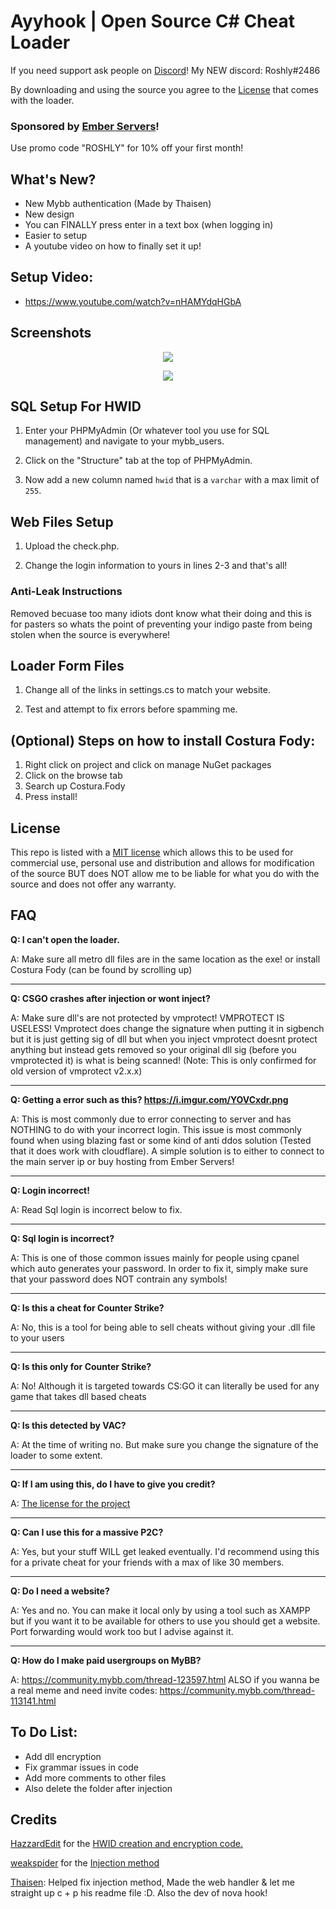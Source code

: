 # Ayyhook | Open Source C# Cheat Loader

If you need support ask people on [Discord](https://ayyware.com/ayyhook)!
My NEW discord: Roshly#2486

By downloading and using the source you agree to the [License](#license) that comes with the loader.

### Sponsored by [Ember Servers](https://emberservers.net)!
Use promo code "ROSHLY" for 10% off your first month!

## What's New?

- New Mybb authentication (Made by Thaisen)
- New design
- You can FINALLY press enter in a text box (when logging in)
- Easier to setup
- A youtube video on how to finally set it up!

## Setup Video:

- https://www.youtube.com/watch?v=nHAMYdqHGbA

## Screenshots

<p align="center">
 <img src="https://i.gyazo.com/f37574ab0c1cde57c5af438177611504.png">
</p>

<p align="center">
 <img src="https://i.gyazo.com/ad435cb81b6b4b188611c7d59abb6bf3.png">
</p>

## SQL Setup For HWID

1. Enter your PHPMyAdmin (Or whatever tool you use for SQL management) and navigate to your mybb_users.

2. Click on the "Structure" tab at the top of PHPMyAdmin.

3. Now add a new column named `hwid` that is a `varchar` with a max limit of `255`.

## Web Files Setup

1. Upload the check.php.

2. Change the login information to yours in lines 2-3 and that's all!


### Anti-Leak Instructions

Removed becuase too many idiots dont know what their doing and this is for pasters so whats the point of preventing your indigo paste from being stolen when the source is everywhere!

## Loader Form Files

1. Change all of the links in settings.cs to match your website.

2. Test and attempt to fix errors before spamming me.

## (Optional) Steps on how to install Costura Fody:
1. Right click on project and click on manage NuGet packages
2. Click on the browse tab
3. Search up Costura.Fody
4. Press install!

## License

This repo is listed with a [MIT license](https://github.com/Roshly/AyyHook-Loader/blob/master/LICENSE) which allows this to be used for commercial use, personal use and distribution and allows for modification of the source BUT does NOT allow me to be liable for what you do with the source and does not offer any warranty.

## FAQ

**Q: I can't open the loader.**

A: Make sure all metro dll files are in the same location as the exe! or install Costura Fody (can be found by scrolling up)
___
**Q: CSGO crashes after injection or wont inject?**

A: Make sure dll's are not protected by vmprotect! VMPROTECT IS USELESS! Vmprotect does change the signature when putting it in sigbench but it is just getting sig of dll but when you inject vmprotect doesnt protect anything but instead gets removed so your original dll sig (before you vmprotected it) is what is being scanned! (Note: This is only confirmed for old version of vmprotect v2.x.x)
___
**Q: Getting a error such as this? https://i.imgur.com/YOVCxdr.png**

A: This is most commonly due to error connecting to server and has NOTHING to do with your incorrect login. This issue is most commonly found when using blazing fast or some kind of anti ddos solution (Tested that it does work with cloudflare). A simple solution is to either to connect to the main server ip or buy hosting from Ember Servers!
___
**Q: Login incorrect!**

A: Read Sql login is incorrect below to fix.
___
**Q: Sql login is incorrect?**

A: This is one of those common issues mainly for people using cpanel which auto generates your password.
In order to fix it, simply make sure that your password does NOT contrain any symbols!
___
**Q: Is this a cheat for Counter Strike?**

A: No, this is a tool for being able to sell cheats without giving your .dll file to your users
___
**Q: Is this only for Counter Strike?**

A: No! Although it is targeted towards CS:GO it can literally be used for any game that takes dll based cheats
___
**Q: Is this detected by VAC?**

A: At the time of writing no. But make sure you change the signature of the loader to some extent.
___
**Q: If I am using this, do I have to give you credit?**

A: [The license for the project](https://github.com/Roshly/AyyHook-Loader/blob/master/LICENSE)
___
**Q: Can I use this for a massive P2C?**

A: Yes, but your stuff WILL get leaked eventually. I'd recommend using this for a private cheat for your friends with a max of like 30 members.
___
**Q: Do I need a website?**

A: Yes and no. You can make it local only by using a tool such as XAMPP but if you want it to be available for others to use you should get a website. Port forwarding would work too but I advise against it.
___
**Q: How do I make paid usergroups on MyBB?**

A: https://community.mybb.com/thread-123597.html ALSO if you wanna be a real meme and need invite codes: https://community.mybb.com/thread-113141.html

## To Do List:
- Add dll encryption
- Fix grammar issues in code
- Add more comments to other files
- Also delete the folder after injection

## Credits

[HazzardEdit](https://www.youtube.com/channel/UCG0LukbgMa6vJkA_JJ4Jepg) for the [HWID creation and encryption code.](https://www.youtube.com/watch?v=M1-pAqPqJcw)

[weakspider](https://www.unknowncheats.me/forum/members/172964.html) for the [Injection method](https://www.unknowncheats.me/forum/c-/213037-x86-manual-map-injection.html)

[Thaisen](https://github.com/ThaisenPM): Helped fix injection method, Made the web handler & let me straight up c + p his readme file :D. Also the dev of nova hook!
